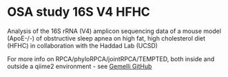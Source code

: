 # OSA study 16S V4 HFHC
Analysis of the 16S rRNA (V4) amplicon sequencing data of a mouse model (ApoE-/-) of obstructive sleep apnea on high fat, high cholesterol diet (HFHC) in collaboration with the Haddad Lab (UCSD)

For more info on RPCA/phyloRPCA/jointRPCA/TEMPTED, both inside and outside a qiime2 environment - see [Gemelli GitHub](https://github.com/biocore/gemelli)
